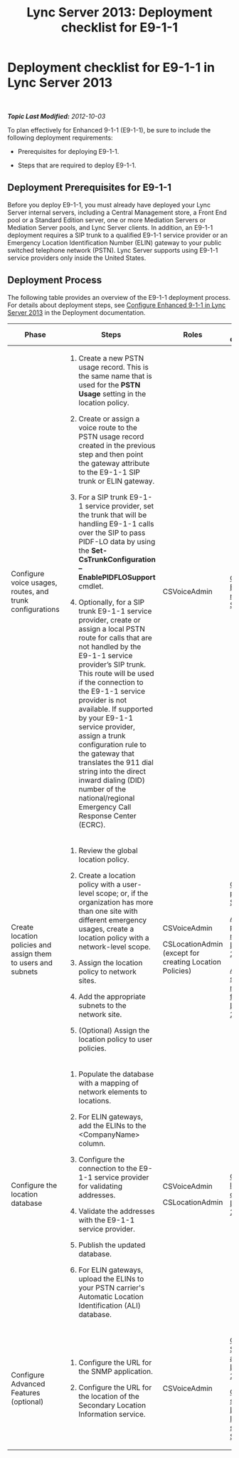 ﻿---
title: 'Lync Server 2013: Deployment checklist for E9-1-1'
TOCTitle: Deployment checklist for E9-1-1
ms:assetid: cc6a656a-6043-4b9b-85c2-5708b9bb1c06
ms:mtpsurl: https://technet.microsoft.com/en-us/library/Gg398864(v=OCS.15)
ms:contentKeyID: 48185655
ms.date: 07/23/2014
mtps_version: v=OCS.15
---

<div data-xmlns="http://www.w3.org/1999/xhtml">

<div class="topic" data-xmlns="http://www.w3.org/1999/xhtml" data-msxsl="urn:schemas-microsoft-com:xslt" data-cs="http://msdn.microsoft.com/en-us/">

<div data-asp="http://msdn2.microsoft.com/asp">

# Deployment checklist for E9-1-1 in Lync Server 2013

</div>

<div id="mainSection">

<div id="mainBody">

<span> </span>

_**Topic Last Modified:** 2012-10-03_

To plan effectively for Enhanced 9-1-1 (E9-1-1), be sure to include the following deployment requirements:

  - Prerequisites for deploying E9-1-1.

  - Steps that are required to deploy E9-1-1.

<div>

## Deployment Prerequisites for E9-1-1

Before you deploy E9-1-1, you must already have deployed your Lync Server internal servers, including a Central Management store, a Front End pool or a Standard Edition server, one or more Mediation Servers or Mediation Server pools, and Lync Server clients. In addition, an E9-1-1 deployment requires a SIP trunk to a qualified E9-1-1 service provider or an Emergency Location Identification Number (ELIN) gateway to your public switched telephone network (PSTN). Lync Server supports using E9-1-1 service providers only inside the United States.

</div>

<div>

## Deployment Process

The following table provides an overview of the E9-1-1 deployment process. For details about deployment steps, see [Configure Enhanced 9-1-1 in Lync Server 2013](lync-server-2013-configure-enhanced-9-1-1.md) in the Deployment documentation.


<table>
<colgroup>
<col style="width: 25%" />
<col style="width: 25%" />
<col style="width: 25%" />
<col style="width: 25%" />
</colgroup>
<thead>
<tr class="header">
<th>Phase</th>
<th>Steps</th>
<th>Roles</th>
<th>Deployment documentation</th>
</tr>
</thead>
<tbody>
<tr class="odd">
<td><p>Configure voice usages, routes, and trunk configurations</p></td>
<td><ol>
<li><p>Create a new PSTN usage record. This is the same name that is used for the <strong>PSTN Usage</strong> setting in the location policy.</p></li>
<li><p>Create or assign a voice route to the PSTN usage record created in the previous step and then point the gateway attribute to the E9-1-1 SIP trunk or ELIN gateway.</p></li>
<li><p>For a SIP trunk E9-1-1 service provider, set the trunk that will be handling E9-1-1 calls over the SIP to pass PIDF-LO data by using the <strong>Set-CsTrunkConfiguration –EnablePIDFLOSupport</strong> cmdlet.</p></li>
<li><p>Optionally, for a SIP trunk E9-1-1 service provider, create or assign a local PSTN route for calls that are not handled by the E9-1-1 service provider’s SIP trunk. This route will be used if the connection to the E9-1-1 service provider is not available. If supported by your E9-1-1 service provider, assign a trunk configuration rule to the gateway that translates the 911 dial string into the direct inward dialing (DID) number of the national/regional Emergency Call Response Center (ECRC).</p></li>
</ol></td>
<td><p>CSVoiceAdmin</p></td>
<td><p><a href="lync-server-2013-configure-an-e9-1-1-voice-route.md">Configure an E9-1-1 voice route in Lync Server 2013</a></p></td>
</tr>
<tr class="even">
<td><p>Create location policies and assign them to users and subnets</p></td>
<td><ol>
<li><p>Review the global location policy.</p></li>
<li><p>Create a location policy with a user-level scope; or, if the organization has more than one site with different emergency usages, create a location policy with a network-level scope.</p></li>
<li><p>Assign the location policy to network sites.</p></li>
<li><p>Add the appropriate subnets to the network site.</p></li>
<li><p>(Optional) Assign the location policy to user policies.</p></li>
</ol></td>
<td><p>CSVoiceAdmin</p>
<p>CSLocationAdmin (except for creating Location Policies)</p></td>
<td><p><a href="lync-server-2013-create-location-policies.md">Create location policies in Lync Server 2013</a></p>
<p><a href="lync-server-2013-add-a-location-policy-to-a-network-site.md">Add a location policy to a network site in Lync Server 2013</a></p>
<p><a href="lync-server-2013-associate-subnets-with-network-sites-for-e9-1-1.md">Associate subnets with network sites for E9-1-1 in Lync Server 2013</a></p></td>
</tr>
<tr class="odd">
<td><p>Configure the location database</p></td>
<td><ol>
<li><p>Populate the database with a mapping of network elements to locations.</p></li>
<li><p>For ELIN gateways, add the ELINs to the &lt;CompanyName&gt; column.</p></li>
<li><p>Configure the connection to the E9-1-1 service provider for validating addresses.</p></li>
<li><p>Validate the addresses with the E9-1-1 service provider.</p></li>
<li><p>Publish the updated database.</p></li>
<li><p>For ELIN gateways, upload the ELINs to your PSTN carrier's Automatic Location Identification (ALI) database.</p></li>
</ol></td>
<td><p>CSVoiceAdmin</p>
<p>CSLocationAdmin</p></td>
<td><p><a href="lync-server-2013-configure-the-location-database.md">Configure the location database in Lync Server 2013</a></p></td>
</tr>
<tr class="even">
<td><p>Configure Advanced Features (optional)</p></td>
<td><ol>
<li><p>Configure the URL for the SNMP application.</p></li>
<li><p>Configure the URL for the location of the Secondary Location Information service.</p></li>
</ol></td>
<td><p>CSVoiceAdmin</p></td>
<td><p><a href="lync-server-2013-configure-an-snmp-application.md">Configure an SNMP application in Lync Server 2013</a></p>
<p><a href="lync-server-2013-configure-a-secondary-location-information-service.md">Configure a secondary Location Information service in Lync Server 2013</a></p></td>
</tr>
</tbody>
</table>


</div>

</div>

<span> </span>

</div>

</div>

</div>

